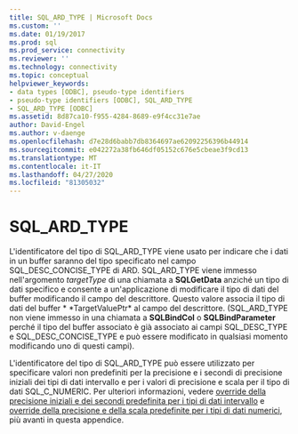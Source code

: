 ```yaml
---
title: SQL_ARD_TYPE | Microsoft Docs
ms.custom: ''
ms.date: 01/19/2017
ms.prod: sql
ms.prod_service: connectivity
ms.reviewer: ''
ms.technology: connectivity
ms.topic: conceptual
helpviewer_keywords:
- data types [ODBC], pseudo-type identifiers
- pseudo-type identifiers [ODBC], SQL_ARD_TYPE
- SQL_ARD_TYPE [ODBC]
ms.assetid: 8d87ca10-f955-4284-8689-e9f4cc31e7ae
author: David-Engel
ms.author: v-daenge
ms.openlocfilehash: d7e28d6babb7db8364697ae62092256396b44914
ms.sourcegitcommit: e042272a38fb646df05152c676e5cbeae3f9cd13
ms.translationtype: MT
ms.contentlocale: it-IT
ms.lasthandoff: 04/27/2020
ms.locfileid: "81305032"
---
```

# <a name="sql_ard_type"></a>SQL_ARD_TYPE
L'identificatore del tipo di SQL_ARD_TYPE viene usato per indicare che i dati in un buffer saranno del tipo specificato nel campo SQL_DESC_CONCISE_TYPE di ARD. SQL_ARD_TYPE viene immesso nell'argomento *targetType* di una chiamata a **SQLGetData** anziché un tipo di dati specifico e consente a un'applicazione di modificare il tipo di dati del buffer modificando il campo del descrittore. Questo valore associa il tipo di dati del buffer * \*TargetValuePtr* al campo del descrittore. (SQL_ARD_TYPE non viene immesso in una chiamata a **SQLBindCol** o **SQLBindParameter** perché il tipo del buffer associato è già associato ai campi SQL_DESC_TYPE e SQL_DESC_CONCISE_TYPE e può essere modificato in qualsiasi momento modificando uno di questi campi).  
  
 L'identificatore del tipo di SQL_ARD_TYPE può essere utilizzato per specificare valori non predefiniti per la precisione e i secondi di precisione iniziali dei tipi di dati intervallo e per i valori di precisione e scala per il tipo di dati SQL_C_NUMERIC. Per ulteriori informazioni, vedere [override della precisione iniziali e dei secondi predefinita per i tipi di dati intervallo](../../../odbc/reference/appendixes/overriding-default-leading-and-seconds-precision-for-interval-data-types.md) e [override della precisione e della scala predefinite per i tipi di dati numerici](../../../odbc/reference/appendixes/overriding-default-precision-and-scale-for-numeric-data-types.md), più avanti in questa appendice.
